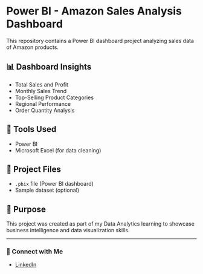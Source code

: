 # Power BI - Amazon Sales Analysis Dashboard

This repository contains a Power BI dashboard project analyzing sales data of Amazon products.

## 📊 Dashboard Insights

- Total Sales and Profit
- Monthly Sales Trend
- Top-Selling Product Categories
- Regional Performance
- Order Quantity Analysis

## 🧰 Tools Used

- Power BI
- Microsoft Excel (for data cleaning)

## 📁 Project Files

- `.pbix` file (Power BI dashboard)
- Sample dataset (optional)

## 📌 Purpose

This project was created as part of my Data Analytics learning to showcase business intelligence and data visualization skills.

---

### 🔗 Connect with Me

- [LinkedIn](https://www.linkedin.com/in/sapnakaur/)
